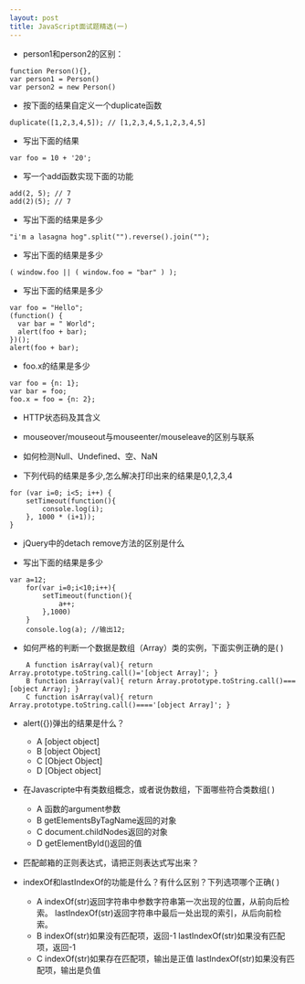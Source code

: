```yaml
---
layout: post
title: JavaScript面试题精选(一)
---
```


- person1和person2的区别：

```
function Person(){}, 
var person1 = Person()
var person2 = new Person()
```


- 按下面的结果自定义一个duplicate函数

```
duplicate([1,2,3,4,5]); // [1,2,3,4,5,1,2,3,4,5]
```

- 写出下面的结果

```
var foo = 10 + '20';
```

- 写一个add函数实现下面的功能

```
add(2, 5); // 7
add(2)(5); // 7
```


- 写出下面的结果是多少

```
"i'm a lasagna hog".split("").reverse().join("");
```


- 写出下面的结果是多少

```
( window.foo || ( window.foo = "bar" ) );
```

- 写出下面的结果是多少

```
var foo = "Hello";
(function() {
  var bar = " World";
  alert(foo + bar);
})();
alert(foo + bar);
```

- foo.x的结果是多少

```
var foo = {n: 1};
var bar = foo;
foo.x = foo = {n: 2};
```

- HTTP状态码及其含义

- mouseover/mouseout与mouseenter/mouseleave的区别与联系

- 如何检测Null、Undefined、空、NaN

- 下列代码的结果是多少,怎么解决打印出来的结果是0,1,2,3,4
```
for (var i=0; i<5; i++) {
    setTimeout(function(){
        console.log(i); 
    }, 1000 * (i+1));
}  

```



- jQuery中的detach remove方法的区别是什么


- 写出下面的结果是多少

```
var a=12;
    for(var i=0;i<10;i++){
        setTimeout(function(){
            a++;
        },1000)
    }
    console.log(a); //输出12;
```


- 如何严格的判断一个数据是数组（Array）类的实例，下面实例正确的是( )

```
    A function isArray(val){ return Array.prototype.toString.call()='[object Array]'; }
    B function isArray(val){ return Array.prototype.toString.call()===[object Array]; }
    C function isArray(val){ return Array.prototype.toString.call()===='[object Array]'; }
```


- alert({})弹出的结果是什么？
    + A [object object] 
    + B [object Object] 
    + C [Object Object] 
    + D [Object object]




- 在Javascripte中有类数组概念，或者说伪数组，下面哪些符合类数组( )
    + A 函数的argument参数 
    + B getElementsByTagName返回的对象 
    + C document.childNodes返回的对象 
    + D getElementById()返回的值


- 匹配邮箱的正则表达式，请把正则表达式写出来？
    
- indexOf和lastIndexOf的功能是什么？有什么区别？下列选项哪个正确( )
    + A indexOf(str)返回字符串中参数字符串第一次出现的位置，从前向后检索。
      lastIndexOf(str)返回字符串中最后一处出现的索引，从后向前检索。
    + B indexOf(str)如果没有匹配项，返回-1
      lastIndexOf(str)如果没有匹配项，返回-1
    + C indexOf(str)如果存在匹配项，输出是正值
      lastIndexOf(str)如果没有匹配项，输出是负值





